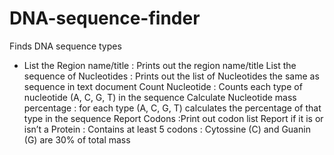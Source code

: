# DNA-sequence-finder
Finds DNA sequence types

- List the Region name/title
: Prints out the region name/title 
List the sequence of Nucleotides
: Prints out the list of Nucleotides the same as sequence in text document
Count Nucleotide
: Counts each type of nucleotide (A, C, G, T) in the sequence
Calculate Nucleotide mass percentage
: for each type (A, C, G, T) calculates the percentage of that type in the sequence
Report Codons
:Print out codon list
Report if it is or isn’t a Protein
: Contains at least 5 codons
: Cytossine (C) and Guanin (G) are 30% of total mass


